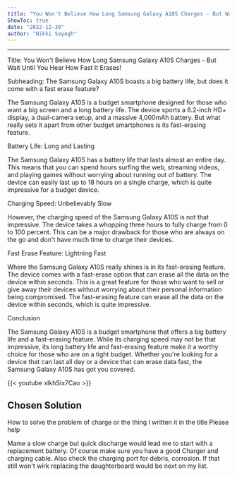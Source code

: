 ```yaml
---
title: "You Won't Believe How Long Samsung Galaxy A10S Charges - But Wait Until You Hear How Fast It Erases!"
ShowToc: true 
date: "2022-12-30"
author: "Nikki Sayegh"
---
```

*****
Title: You Won't Believe How Long Samsung Galaxy A10S Charges - But Wait Until You Hear How Fast It Erases!

Subheading: The Samsung Galaxy A10S boasts a big battery life, but does it come with a fast erase feature?

The Samsung Galaxy A10S is a budget smartphone designed for those who want a big screen and a long battery life. The device sports a 6.2-inch HD+ display, a dual-camera setup, and a massive 4,000mAh battery. But what really sets it apart from other budget smartphones is its fast-erasing feature.

Battery Life: Long and Lasting

The Samsung Galaxy A10S has a battery life that lasts almost an entire day. This means that you can spend hours surfing the web, streaming videos, and playing games without worrying about running out of battery. The device can easily last up to 18 hours on a single charge, which is quite impressive for a budget device.

Charging Speed: Unbelievably Slow

However, the charging speed of the Samsung Galaxy A10S is not that impressive. The device takes a whopping three hours to fully charge from 0 to 100 percent. This can be a major drawback for those who are always on the go and don't have much time to charge their devices.

Fast Erase Feature: Lightning Fast

Where the Samsung Galaxy A10S really shines is in its fast-erasing feature. The device comes with a fast-erase option that can erase all the data on the device within seconds. This is a great feature for those who want to sell or give away their devices without worrying about their personal information being compromised. The fast-erasing feature can erase all the data on the device within seconds, which is quite impressive.

Conclusion

The Samsung Galaxy A10S is a budget smartphone that offers a big battery life and a fast-erasing feature. While its charging speed may not be that impressive, its long battery life and fast-erasing feature make it a worthy choice for those who are on a tight budget. Whether you're looking for a device that can last all day or a device that can erase data fast, the Samsung Galaxy A10S has got you covered.

{{< youtube xIkhSix7Cao >}} 



## Chosen Solution
 How to solve the problem of charge or the thing I written it in the title
Please help

 Mame a slow charge but quick discharge would lead me to start with a replacement battery. Of course make sure you have a good Charger and charging cable. Also check the charging port for debris, corrosion. If that still won't wirk replacing the daughterboard would be next on my list.





